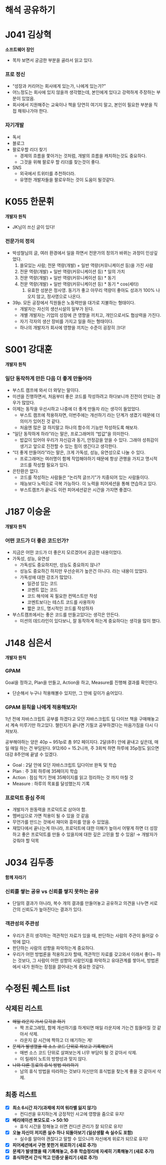 # 해석 공유하기

# J041 김상혁

**소프트웨어 장인**

- 목차 보면서 궁금한 부분을 골라서 읽고 있다.

### 프로 정신

- “성장과 커리어는 회사에게 있는가, 나에게 있는가?”
- 어느정도는 회사에 있지 않을까 생각했는데, 본인에게 있다고 강력하게 주장하는 부분이 있었음.
- 회사에서 지원해주는 교육이나 책을 당연히 여기지 말고, 본인이 필요한 부분을 직접 채워나가야 한다.

### 자기개발

- 독서
- 블로그
- 팔로우할 리더 찾기
    - 경제의 흐름을 쫓아가는 것처럼, 개발의 흐름을 캐치하는것도 중요하다.
    - 그것을 위해 팔로우 할 리더를 찾는것이 좋다.
- SNS
    - 외국에서 트위터를 추천하더라.
    - 유명한 개발자들을 팔로우하는 것이 도움이 될것같다.

# K055 한문휘

**개발자 원칙**

- JK님이 쓰신 글이 있다!

### 전문가의 정의

- 박성철님의 글, 여러 환경에서 일을 하면서 전문가의 정의가 바뀌는 과정이 인상깊었다.
    1. 쓸모있는 사람; 전문 역량(개발) + 일반 역량(커뮤니케이션 등)을 가진 사람
    2. 전문 역량(개발) + 일반 역량(커뮤니케이션 등) * 일의 가치
    3. 전문 역량(개발) + 일반 역량(커뮤니케이션 등) * 동기
    4. 전문 역량(개발) + 일반 역량(커뮤니케이션 등) * 동기 * cos(세타)
        1. 유효한 성분은 정사영. 동기가 좋고 아무리 역량이 좋아도 성과가 100% 나오지 않고, 정사영으로 나온다.
- 39p. 모든 공장에서 직원들은 노동력만을 대가로 지불하는 형태이다.
    - 개발자는 자신의 생산시설의 일부가 된다.
    - 개별 개발자는 기업의 성장에 큰 영향을 끼치고, 개인으로서도 협상력을 가진다.
    - 자기 각자의 생산 장비를 가지고 일을 하는 형태이다.
    - 하나의 개발자가 회사에 영향을 끼치는 수준이 굉장히 크다!

# S001 강대훈

**개발자 원칙**

### 일단 동작하게 만든 다음 더 좋게 만들어라

- 부스트 캠프에 와서 더 와닿는 말이다.
- 미션을 진행하면서, 처음부터 좋은 코드를 작성하려고 하다보니까 진전이 안되는 경우가 많았다.
- 이제는 동작을 우선시하고 나중에 더 좋게 만들자 라는 생각이 들었었다.
    - 부스트 캠프에 적용하자면, 이번주에는 개선하기 라는 단계가 생겼기 때문에 더 의미가 있어진 것 같다.
    - 처음엔 많은 걸 하지말고 하나의 함수의 기능만 작성하도록 해보자.
- “일단 동작하게 하라”라는 말은, 프로그래머의 “밥값”을 의미한다.
    - 밥값이 있어야 우리가 자신감과 동기, 안정감을 얻을 수 있다. 그래야 성취감이 생기고 앞으로 진전할 수 있는 힘이 생긴다고 생각한다.
- “더 좋게 만들어라”라는 말은, 크게 가독성, 성능, 유연성으로 나눌 수 있다.
    - 프로그래머는 여러명이 함께 작업해야하기 때문에 항상 관행을 가지고 명시적 코드를 작성할 필요가 있다.
- 은탄환은 없다.
    - 코드를 작성하는 사람들은 “논리적 글쓰기”가 치중되어 있는 사람들이다.
    - 재능보다 노력으로 극복 가능하다. 이 노력을 피어세션을 통해 연습하고 있다.
    - 부스트캠프가 끝나도 이런 피어세션같은 시간을 가지면 좋겠다.

# J187 이승윤

**개발자 원칙**

### 어떤 코드가 더 좋은 코드인가?

- 지금은 어떤 코드가 더 좋은지 모르겠어서 궁금한 내용이었다.
- 가독성, 성능, 유연성
    - 가독성도 중요하지만, 성능도 중요하지 않나?
    - 성능도 중요하긴 하지만 우선순위가 높은건 아니다. 라는 내용이 있었다.
    - 가독성에 대한 강조가 많았다.
        - 일관성 있는 코드
        - 코멘트 없는 코드
        - 코드 해석에 꼭 필요한 컨텍스트만 작성
        - 코멘트보다는 테스트 코드를 사용하자
        - 짧은 코드, 명시적인 코드를 작성하자
- 부스트캠프에서는 좋은 코드를 만들고있다는 생각은 안든다.
    - 미션의 데드라인이 있다보니, 잘 동작하게 하는게 중요하다는 생각을 많이 했다.

# J148 심은서

**개발자 원칙**

### GPAM

Goal을 정하고, Plan을 만들고, Action을 하고, Measure를 진행해 결과를 확인한다.

- 단순해서 누구나 적용해볼수 있지만, 그 안에 깊이가 숨어있다.

### GPAM 원칙을 나에게 적용해보자!

1년 전에 자바스크립트 공부를 하겠다고 모던 자바스크립트 딥 다이브 책을 구매해놓고서 계속 미루기만 하고있다. 챌린지가 끝나면 기필코 공부하겠다는 마음가짐을 다시 다져보자.

공부해야하는 양은 40p ~ 951p로 총 912 페이지다. 2달(8주) 안에 끝내고 싶은데, 매일 매일 하는 건 부담된다. 912/60 = 15.2니까, 주 3회씩 하면 하루에 35p정도 읽으면 대강 8주안에 끝낼 수 있겠다.

- Goal : 2달 안에 모던 자바스크립트 딥다이브 완독 및 학습
- Plan : 주 3회 하루에 35페이지 학습
- Action : 점심 먹기 전에 35페이지를 읽고 정리하는 것 까지 마칠 것
- Measure : 하루의 목표를 달성했는지 기록

### 프로덕트 중심 주의
- 개발자가 원동력을 프로덕트로 삼아야 함.
- 멤버십으로 가면 적용이 될 수 있을 것 같음
- 무언가를 만드는 것에서 재미와 흥미를 얻을 수 있었음.
- 재밌다에서 끝나는게 아니라, 프로덕트에 대한 이해가 높아서 어떻게 하면 더 성장하고 좋은 프로덕트를 만들 수 있을지에 대한 깊은 고민을 할 수 있음! → 개발자가 갖춰야 할 덕목

# J034 김두종

**함께 자라기**

### 신뢰를 쌓는 공유 vs 신뢰를 쌓지 못하는 공유

- 단일의 결과가 아니라, 복수 개의 결과를 만들어놓고 공유하고 의견을 나누면 서로간의 신뢰도가 높아진다는 결과가 있다.

### 객관성의 주관성

- 우리가 흔히 생각하는 객관적인 자료가 있을 때, 판단하는 사람의 주관이 들어갈 수 밖에 없다.
- 판단하는 사람의 성향을 파악하는게 중요하다.
- 우리가 어떤 방법론을 적용하고자 할때, 객관적인 자료를 갖고와서 이래서 좋다~ 하는 것보다, 그 사람이 어떤 성향의 사람인지를 파악하고 유대관계를 쌓아서, 방법론에서 내가 원하는 장점을 끌어내는게 중요한 것같다.

# 수정된 퀘스트 list
## 삭제된 리스트
- ~~매일 라운지 가서 모각코 하기~~
    - 짝 프로그래밍, 함께 개선하기를 하게되면 매일 라운지에 가는건 힘들어질 것 같아서 삭제.
    - 라운지 갈 시간에 짝하고 더 얘기하는 게!
- ~~문제가 발생했을 때 소스 코드 단위로 파보고 기록해보기~~
    - 매번 소스 코드 단위로 살펴보는게 너무 부담이 될 것 같아서 삭제.
    - 이 릴레이 노트의 방향성과 맞지 않다.
- ~~나와 다른 동료의 휴식 방법 따라하기~~
    - 남의 휴식 방법을 따라하는 것보다 자신만의 휴식법을 찾는게 좋을 것 같아서 삭제.
## 최종 리스트
- [x] **최소 6시간 자기(과제에 치여 워라밸 잃지 않기)**
    - 컨디션을 유지하는게 긍정적인 사고에 영향을 줌으로 유지!
- [x] **베리에이션 뽀모도로 -> 50:10**
    - 휴식 시간을 정해놓고 쉬면 컨디션 관리가 잘 되므로 유지!
- [x] **오늘 자신이 저지른 실수 하나 되돌아보기 (일상생활 속 실수도 포함)**
    - 실수를 알아야 괜찮다고 말할 수 있으니까 자신에게 위로가 되므로 유지!
- [x] **피어세션에서 구현 못한거 위로하기 (새로 추가)**
- [x] **문제가 발생했을 때 기록해놓고, 추후 학습정리에 자세히 기록해놓기 (새로 추가)**
- [x] **휴식하면서 간식 먹고 인증샷 올리기 (새로 추가)**
